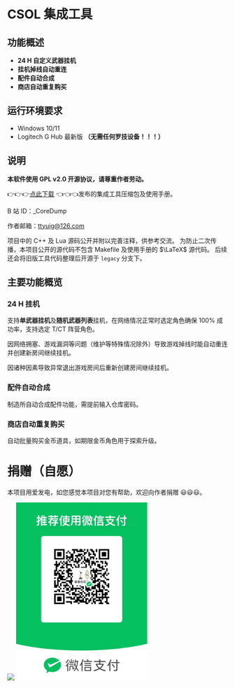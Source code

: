 # CSOL 集成工具

## 功能概述

- **24 H 自定义武器挂机**
- **挂机掉线自动重连**
- **配件自动合成**
- **商店自动重复购买**

## 运行环境要求

- Windows 10/11
- Logitech G Hub 最新版 **（无需任何罗技设备！！！）**

## 说明

**本软件使用 GPL v2.0 开源协议，请尊重作者劳动。**

👉👉👉<a href="https://gitee.com/silver1867/csol-24-h/releases">点此下载</a> 👈👈👈发布的集成工具压缩包及使用手册。

B 站 ID：_CoreDump

作者邮箱：ttyuig@126.com

项目中的 C++ 及 Lua 源码公开并附以完善注释，供参考交流。
为防止二次传播，本项目公开的源代码不包含 Makefile 及使用手册的 $\LaTeX$ 源代码。
后续还会将旧版工具代码整理后开源于 `legacy` 分支下。

## 主要功能概览

### 24 H 挂机

支持**单武器挂机**及**随机武器列表**挂机，在网络情况正常时选定角色确保 100% 成功率，支持选定 T/CT 阵营角色。

因网络拥塞、游戏漏洞等问题（维护等特殊情况除外）导致游戏掉线时能自动重连并创建新房间继续挂机。

因诸种因素导致异常退出游戏房间后重新创建房间继续挂机。

### 配件自动合成

制造所自动合成配件功能，需提前输入仓库密码。

### 商店自动重复购买

自动批量购买金币道具，如期限金币角色用于探索升级。

# 捐赠（自愿）

本项目用爱发电，如您感觉本项目对您有帮助，欢迎向作者捐赠 😃😃😃。

<img src="donate/donate_alipay.bmp" width=300/>
<img src="donate/donate_wepay.bmp" width=300/>
